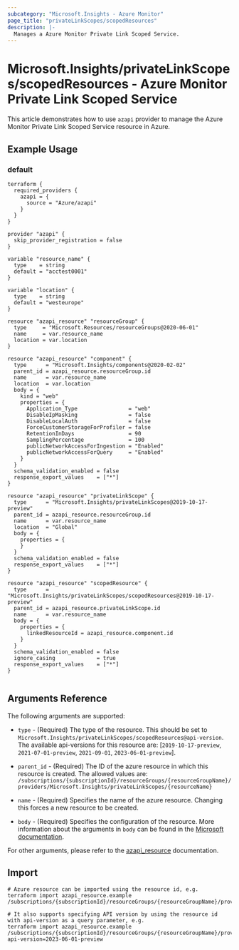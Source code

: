 ```yaml
---
subcategory: "Microsoft.Insights - Azure Monitor"
page_title: "privateLinkScopes/scopedResources"
description: |-
  Manages a Azure Monitor Private Link Scoped Service.
---
```


# Microsoft.Insights/privateLinkScopes/scopedResources - Azure Monitor Private Link Scoped Service

This article demonstrates how to use `azapi` provider to manage the Azure Monitor Private Link Scoped Service resource in Azure.



## Example Usage

### default

```hcl
terraform {
  required_providers {
    azapi = {
      source = "Azure/azapi"
    }
  }
}

provider "azapi" {
  skip_provider_registration = false
}

variable "resource_name" {
  type    = string
  default = "acctest0001"
}

variable "location" {
  type    = string
  default = "westeurope"
}

resource "azapi_resource" "resourceGroup" {
  type     = "Microsoft.Resources/resourceGroups@2020-06-01"
  name     = var.resource_name
  location = var.location
}

resource "azapi_resource" "component" {
  type      = "Microsoft.Insights/components@2020-02-02"
  parent_id = azapi_resource.resourceGroup.id
  name      = var.resource_name
  location  = var.location
  body = {
    kind = "web"
    properties = {
      Application_Type                = "web"
      DisableIpMasking                = false
      DisableLocalAuth                = false
      ForceCustomerStorageForProfiler = false
      RetentionInDays                 = 90
      SamplingPercentage              = 100
      publicNetworkAccessForIngestion = "Enabled"
      publicNetworkAccessForQuery     = "Enabled"
    }
  }
  schema_validation_enabled = false
  response_export_values    = ["*"]
}

resource "azapi_resource" "privateLinkScope" {
  type      = "Microsoft.Insights/privateLinkScopes@2019-10-17-preview"
  parent_id = azapi_resource.resourceGroup.id
  name      = var.resource_name
  location  = "Global"
  body = {
    properties = {
    }
  }
  schema_validation_enabled = false
  response_export_values    = ["*"]
}

resource "azapi_resource" "scopedResource" {
  type      = "Microsoft.Insights/privateLinkScopes/scopedResources@2019-10-17-preview"
  parent_id = azapi_resource.privateLinkScope.id
  name      = var.resource_name
  body = {
    properties = {
      linkedResourceId = azapi_resource.component.id
    }
  }
  schema_validation_enabled = false
  ignore_casing             = true
  response_export_values    = ["*"]
}


```



## Arguments Reference

The following arguments are supported:

* `type` - (Required) The type of the resource. This should be set to `Microsoft.Insights/privateLinkScopes/scopedResources@api-version`. The available api-versions for this resource are: [`2019-10-17-preview`, `2021-07-01-preview`, `2021-09-01`, `2023-06-01-preview`].

* `parent_id` - (Required) The ID of the azure resource in which this resource is created. The allowed values are:  
  `/subscriptions/{subscriptionId}/resourceGroups/{resourceGroupName}/providers/Microsoft.Insights/privateLinkScopes/{resourceName}`

* `name` - (Required) Specifies the name of the azure resource. Changing this forces a new resource to be created.

* `body` - (Required) Specifies the configuration of the resource. More information about the arguments in `body` can be found in the [Microsoft documentation](https://learn.microsoft.com/en-us/azure/templates/Microsoft.Insights/privateLinkScopes/scopedResources?pivots=deployment-language-terraform).

For other arguments, please refer to the [azapi_resource](https://registry.terraform.io/providers/Azure/azapi/latest/docs/resources/resource) documentation.

## Import

 ```shell
 # Azure resource can be imported using the resource id, e.g.
 terraform import azapi_resource.example /subscriptions/{subscriptionId}/resourceGroups/{resourceGroupName}/providers/Microsoft.Insights/privateLinkScopes/{resourceName}/scopedResources/{resourceName}
 
 # It also supports specifying API version by using the resource id with api-version as a query parameter, e.g.
 terraform import azapi_resource.example /subscriptions/{subscriptionId}/resourceGroups/{resourceGroupName}/providers/Microsoft.Insights/privateLinkScopes/{resourceName}/scopedResources/{resourceName}?api-version=2023-06-01-preview
 ```
